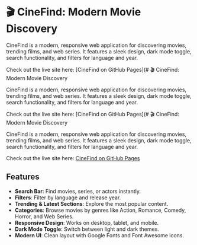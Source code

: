 # 🎬 CineFind: Modern Movie Discovery

CineFind is a modern, responsive web application for discovering movies, trending films, and web series. It features a sleek design, dark mode toggle, search functionality, and filters for language and year.  

Check out the live site here: [CineFind on GitHub Pages](# 🎬 CineFind: Modern Movie Discovery

CineFind is a modern, responsive web application for discovering movies, trending films, and web series. It features a sleek design, dark mode toggle, search functionality, and filters for language and year.  

Check out the live site here: [CineFind on GitHub Pages](# 🎬 CineFind: Modern Movie Discovery

CineFind is a modern, responsive web application for discovering movies, trending films, and web series. It features a sleek design, dark mode toggle, search functionality, and filters for language and year.  

Check out the live site here: [CineFind on GitHub Pages](https://vipulkhatak0.github.io/cinefind/)



## Features

- **Search Bar**: Find movies, series, or actors instantly.
- **Filters**: Filter by language and release year.
- **Trending & Latest Sections**: Explore the most popular content.
- **Categories**: Browse movies by genres like Action, Romance, Comedy, Horror, and Web Series.
- **Responsive Design**: Works on desktop, tablet, and mobile.
- **Dark Mode Toggle**: Switch between light and dark themes.
- **Modern UI**: Clean layout with Google Fonts and Font Awesome icons.



